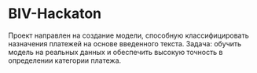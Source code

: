 # BIV-Hackaton
Проект направлен на создание модели, способную классифицировать назначения платежей на основе введенного текста. Задача: обучить модель на реальных данных и обеспечить высокую точность в определении категории платежа.
